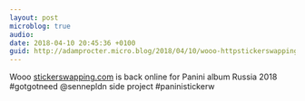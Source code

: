 ```yaml
---
layout: post
microblog: true
audio: 
date: 2018-04-10 20:45:36 +0100
guid: http://adamprocter.micro.blog/2018/04/10/wooo-httpstickerswappingcom-is.html
---
```

Wooo [stickerswapping.com](http://stickerswapping.com) is back online for Panini album Russia 2018 #gotgotneed @sennepldn side project #paninistickerw
